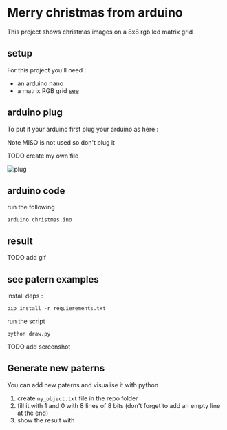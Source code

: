 # Merry christmas from arduino

This project shows christmas images on a 8x8 rgb led matrix grid

## setup

For this project you'll need :

- an arduino nano
- a matrix RGB grid [see](https://wiki.52pi.com/index.php/RPI-RGB-LED-Matrix_SKU:EP-0075)

## arduino plug

To put it your arduino first plug your arduino as here :

Note MISO is not used so don't plug it

TODO create my own file

![plug](http://lab.dejaworks.com/wp-content/uploads/2016/08/Arduino-Nano-SD-Card-Connection.png)

## arduino code

run the following

```
arduino christmas.ino
```

## result

TODO add gif

## see patern examples

install deps :

```
pip install -r requierements.txt
```

run the script

```
python draw.py
```

TODO add screenshot

## Generate new paterns

You can add new paterns and visualise it with python

1. create `my_object.txt` file in the repo folder
2. fill it with 1 and 0 with 8 lines of 8 bits (don't forget to add an empty line at the end)
3. show the result with